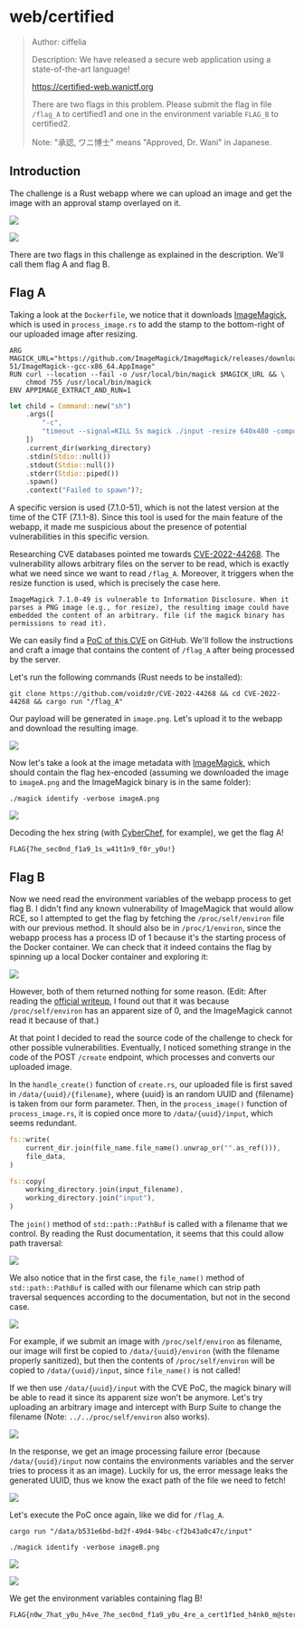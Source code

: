 # web/certified

>Author: ciffelia
>
>Description: We have released a secure web application using a state-of-the-art language!
>
><https://certified-web.wanictf.org>
>
>There are two flags in this problem. Please submit the flag in file `/flag_A` to certified1 and one in the environment variable `FLAG_B` to certified2.
>
>Note: "承認, ワニ博士" means "Approved, Dr. Wani" in Japanese.

## Introduction

The challenge is a Rust webapp where we can upload an image and get the image with an approval stamp overlayed on it.

![](img/webapp1.png)

![](img/webapp2.png)

There are two flags in this challenge as explained in the description. We'll call them flag A and flag B.

## Flag A

Taking a look at the `Dockerfile`, we notice that it downloads [ImageMagick](https://imagemagick.org/index.php), which is used in `process_image.rs` to add the stamp to the bottom-right of our uploaded image after resizing.

```docker
ARG MAGICK_URL="https://github.com/ImageMagick/ImageMagick/releases/download/7.1.0-51/ImageMagick--gcc-x86_64.AppImage"
RUN curl --location --fail -o /usr/local/bin/magick $MAGICK_URL && \
    chmod 755 /usr/local/bin/magick
ENV APPIMAGE_EXTRACT_AND_RUN=1
```

```rust
let child = Command::new("sh")
    .args([
        "-c",
        "timeout --signal=KILL 5s magick ./input -resize 640x480 -compose over -gravity southeast ./overlay.png -composite ./output.png",
    ])
    .current_dir(working_directory)
    .stdin(Stdio::null())
    .stdout(Stdio::null())
    .stderr(Stdio::piped())
    .spawn()
    .context("Failed to spawn")?;
```

A specific version is used (7.1.0-51), which is not the latest version at the time of the CTF (7.1.1-8). Since this tool is used for the main feature of the webapp, it made me suspicious about the presence of potential vulnerabilities in this specific version.

Researching CVE databases pointed me towards [CVE-2022-44268](https://www.cvedetails.com/cve/CVE-2022-44268/). The vulnerability allows arbitrary files on the server to be read, which is exactly what we need since we want to read `/flag_A`. Moreover, it triggers when the resize function is used, which is precisely the case here.

```
ImageMagick 7.1.0-49 is vulnerable to Information Disclosure. When it parses a PNG image (e.g., for resize), the resulting image could have embedded the content of an arbitrary. file (if the magick binary has permissions to read it).
```

We can easily find a [PoC of this CVE](https://github.com/voidz0r/CVE-2022-44268) on GitHub. We'll follow the instructions and craft a image that contains the content of `/flag_A` after being processed by the server.

Let's run the following commands (Rust needs to be installed):

```
git clone https://github.com/voidz0r/CVE-2022-44268 && cd CVE-2022-44268 && cargo run "/flag_A"
```

Our payload will be generated in `image.png`. Let's upload it to the webapp and download the resulting image.

![](img/a_img.png)

Now let's take a look at the image metadata with [ImageMagick](https://imagemagick.org/script/download.php), which should contain the flag hex-encoded (assuming we downloaded the image to `imageA.png` and the ImageMagick binary is in the same folder):

```
./magick identify -verbose imageA.png
```

![](img/a_identify.png)

Decoding the hex string (with [CyberChef](https://gchq.github.io/CyberChef/#recipe=From_Hex('Auto')), for example), we get the flag A!

```
FLAG{7he_sec0nd_f1a9_1s_w41t1n9_f0r_y0u!}
```

## Flag B

Now we need read the environment variables of the webapp process to get flag B. I didn't find any known vulnerability of ImageMagick that would allow RCE, so I attempted to get the flag by fetching the `/proc/self/environ` file with our previous method. It should also be in `/proc/1/environ`, since the webapp process has a process ID of 1 because it's the starting process of the Docker container. We can check that it indeed contains the flag by spinning up a local Docker container and exploring it:

![](img/b_environ.png)

However, both of them returned nothing for some reason. (Edit: After reading the [official writeup](https://github.com/wani-hackase/wanictf2023-writeup/tree/main/web/certified2), I found out that it was because `/proc/self/environ` has an apparent size of 0, and the ImageMagick cannot read it because of that.)

At that point I decided to read the source code of the challenge to check for other possible vulnerabilities. Eventually, I noticed something strange in the code of the POST `/create` endpoint, which processes and converts our uploaded image.

In the `handle_create()` function of `create.rs`, our uploaded file is first saved in `/data/{uuid}/{filename}`, where {uuid} is an random UUID and {filename} is taken from our form parameter. Then, in the `process_image()` function of `process_image.rs`, it is copied once more to `/data/{uuid}/input`, which seems redundant.

```rust
fs::write(
    current_dir.join(file_name.file_name().unwrap_or("".as_ref())),
    file_data,
)
```

```rust
fs::copy(
    working_directory.join(input_filename),
    working_directory.join("input"),
)
```

The `join()` method of `std::path::PathBuf` is called with a filename that we control. By reading the Rust documentation, it seems that this could allow path traversal:

![](img/b_join.png)

We also notice that in the first case, the `file_name()` method of `std::path::PathBuf` is called with our filename which can strip path traversal sequences according to the documentation, but not in the second case.

![](img/b_filename.png)

For example, if we submit an image with `/proc/self/environ` as filename, our image will first be copied to `/data/{uuid}/environ` (with the filename properly sanitized), but then the contents of `/proc/self/environ` will be copied to `/data/{uuid}/input`, since `file_name()` is not called!

If we then use `/data/{uuid}/input` with the CVE PoC, the magick binary will be able to read it since its apparent size won't be anymore. Let's try uploading an arbitrary image and intercept with Burp Suite to change the filename (Note: `../../proc/self/environ` also works). 

![](img/b_burp.png)

In the response, we get an image processing failure error (because `/data/{uuid}/input` now contains the environments variables and the server tries to process it as an image). Luckily for us, the error message leaks the generated UUID, thus we know the exact path of the file we need to fetch!

![](img/b_error.png)

Let's execute the PoC once again, like we did for `/flag_A`.

```
cargo run "/data/b531e6bd-bd2f-49d4-94bc-cf2b43a0c47c/input"
```

```
./magick identify -verbose imageB.png
```

![](img/b_identify.png)

![](img/b_decoded.png)

We get the environment variables containing flag B!

```
FLAG{n0w_7hat_y0u_h4ve_7he_sec0nd_f1a9_y0u_4re_a_cert1f1ed_h4nk0_m@ster}
```
